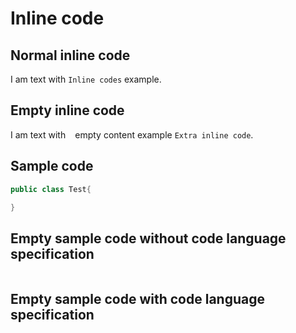 # Inline code

## Normal inline code
I am text with `Inline codes` example.

## Empty inline code
I am text with ` ` empty content example `Extra inline code`.

## Sample code
```c#
public class Test{

}
```

## Empty sample code without code language specification
```
```

## Empty sample code with code language specification
```c#
```